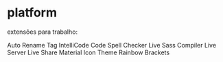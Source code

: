 # platform



extensões para trabalho:

Auto Rename Tag
IntelliCode
Code Spell Checker
Live Sass Compiler
Live Server
Live Share
Material Icon Theme
Rainbow Brackets
